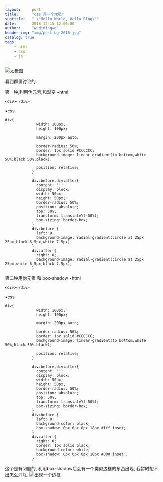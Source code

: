 ```yaml
---
layout:     post
title:      "css 弄一个太极"
subtitle:   " \"Hello World, Hello Blog\""
date:       2018-12-15 12:00:00
author:     "wudimingwo"
header-img: "img/post-bg-2015.jpg"
catalog: true
tags:
    - html
    - css
    - js
---
```




![太极图](https://upload-images.jianshu.io/upload_images/13637909-a89cf3eb7255b90a.png?imageMogr2/auto-orient/strip%7CimageView2/2/w/1240)

看到群里讨论的.

第一种,利用伪元素,和渐变
▪html
```
<div></div>
```
▪css
```
div{
              width: 100px;
              height: 100px;
              
              margin: 200px auto;
              
              border-radius: 50%;
              border: 1px solid #CCCCCC;
              background-image: linear-gradient(to bottom,white 50%,black 50%,black);
              
              position: relative;
            }
            
            div:before,div:after{
              content: '';
              display: block;
              width: 50px;
              height: 50px;
              border-radius: 50%;
              position: absolute;
              top: 50%;
              transform: translateY(-50%);
              box-sizing: border-box;
            }
            div:before {
              left: 0;
              background-image: radial-gradient(circle at 25px 25px,black 6.5px,white 7.5px);
            }
            div:after {
              right: 0;
              background-image: radial-gradient(circle at 25px 25px,white 6.5px,black 7.5px);
            }
```
第二种用伪元素 和 box-shadow
▪html
```
<div></div>
```
▪css
```
div{
              width: 100px;
              height: 100px;
              
              margin: 200px auto;
              
              border-radius: 50%;
              border: 1px solid #CCCCCC;
              background-image: linear-gradient(to bottom,white 50%,black 50%,black);
              
              position: relative;
            }
            
            div:before,div:after{
              content: '';
              display: block;
              width: 50px;
              height: 50px;
              border-radius: 50%;
              position: absolute;
              top: 50%;
              transform: translateY(-50%);
              box-sizing: border-box;
            }
            div:before {
              left: 0;
              background-color: black;
              box-shadow: 0px 0px 0px 18px #fff inset;
            }
            div:after {
              right: 0;
              border: 1px solid black;
              background-color: white;
              box-shadow: 0px 0px 0px 18px #000 inset ;
            }
```
这个是有问题的, 利用box-shadow后会有一个类似边框的东西出现,
我暂时想不出怎么消除.
![出现一个边框](https://upload-images.jianshu.io/upload_images/13637909-975869d8adeb361e.png?imageMogr2/auto-orient/strip%7CimageView2/2/w/1240)

